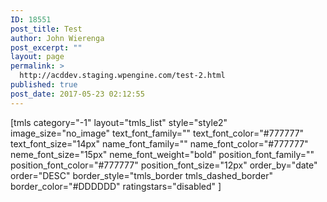 ```yaml
---
ID: 18551
post_title: Test
author: John Wierenga
post_excerpt: ""
layout: page
permalink: >
  http://acddev.staging.wpengine.com/test-2.html
published: true
post_date: 2017-05-23 02:12:55
---
```

[tmls category="-1" layout="tmls_list" style="style2" image_size="no_image" text_font_family="" text_font_color="#777777" text_font_size="14px" name_font_family="" name_font_color="#777777" neme_font_size="15px" neme_font_weight="bold" position_font_family="" position_font_color="#777777" position_font_size="12px" order_by="date" order="DESC" border_style="tmls_border tmls_dashed_border" border_color="#DDDDDD" ratingstars="disabled" ]